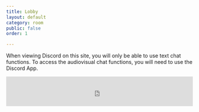 ```yaml
---
title: Lobby
layout: default
category: room
public: false
order: 1

---
```


When viewing Discord on this site, you will only be able to use text chat functions.  To access the audiovisual chat functions, you will need to use the Discord App.

<iframe src="https://titanembeds.com/embed/680949000295284757?defaultchannel=723567502663352460" height="80vh" width="100%" frameborder="0" class="nasfic-chat">
</iframe>